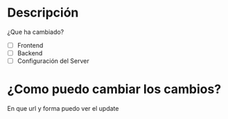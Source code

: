 # Descripción 
¿Que ha cambiado?

- [ ] Frontend
- [ ] Backend
- [ ] Configuración del Server

# ¿Como puedo cambiar los cambios?
En que url y forma puedo ver el update

